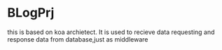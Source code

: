 # BLogPrj

this is based on koa archietect. It is used to recieve data requesting and response data from database,just as middleware
